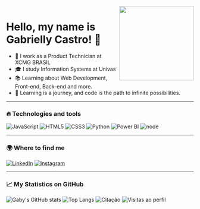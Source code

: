 
<img align="right" src="https://media.tenor.com/F2Dqh4ytF9UAAAAi/pikapikapika.gif" width="200"/>

# Hello, my name is Gabrielly Castro! 👋


- 💼 I work as a Product Technician at XCMG BRASIL
- 🎓 I study Information Systems at Univas
- 📚 Learning about Web Development, Front-end, Back-end and more.
- 🚀 Learning is a journey, and code is the path to infinite possibilities.            


---

### 🔥 Technologies and tools
![JavaScript](https://img.shields.io/badge/-JavaScript-F7DF1E?style=flat&logo=javascript&logoColor=black)
![HTML5](https://img.shields.io/badge/-HTML5-E34F26?style=flat&logo=html5&logoColor=white)
![CSS3](https://img.shields.io/badge/-CSS3-1572B6?style=flat&logo=css3&logoColor=white)
![Python](https://img.shields.io/badge/-Python-3776AB?style=flat&logo=python&logoColor=white)
![Power BI](https://img.shields.io/badge/-Power%20BI-F2C811?style=flat&logo=power-bi&logoColor=black)
![node](https://img.icons8.com/?size=100&id=ouWtcsgDBiwO&format=png&color=000000)

---

### 🌍 Where to find me
[![LinkedIn](https://img.shields.io/badge/-LinkedIn-blue?style=flat&logo=linkedin)](https://www.linkedin.com/in/gabriellycastropaula?utm_source=share&utm_campaign=share_via&utm_content=profile&utm_medium=ios_app)
[![Instagram](https://img.shields.io/badge/-Instagram-E4405F?style=flat&logo=instagram&logoColor=white)](https://www.instagram.com/eigabycastro/profilecard/?igsh=MXdpb2xnZzJ3aGE5cw==)

---
### 📈 My Statistics on GitHub


![Gaby's GitHub stats](https://github-readme-stats.vercel.app/api?username=eigabycastro&show_icons=true&theme=radical)
![Top Langs](https://github-readme-stats.vercel.app/api/top-langs/?username=eigabycastro&layout=compact&theme=radical)
![Citação](https://quotes-github-readme.vercel.app/api?type=horizontal&theme=radical)
![Visitas ao perfil](https://komarev.com/ghpvc/?username=seu-username&color=brightgreen)


